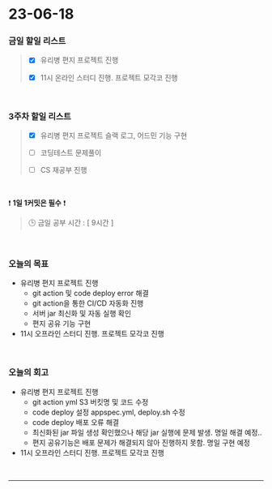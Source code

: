 # 23-06-18
### 금일 할일 리스트
> - [x]  유리병 편지 프로젝트 진행
>
> - [x]  11시 온라인 스터디 진행. 프로젝트 모각코 진행


<br/>

### 3주차 할일 리스트  
> - [x]  유리병 편지 프로젝트 슬랙 로그, 어드민 기능 구현
>
> - [ ]  코딩테스트 문제풀이
>
> - [ ]  CS 재공부 진행

<br/>

❗ **1일 1커밋은 필수** ❗
> 🕒 금일 공부 시간 : [ 9시간 ]
  
<br/>

### 오늘의 목표
- 유리병 편지 프로젝트 진행
    - git action 및 code deploy error 해결
    - git action을 통한 CI/CD 자동화 진행
    - 서버 jar 최신화 및 자동 실행 확인
    - 편지 공유 기능 구현
- 11시 오프라인 스터디 진행. 프로젝트 모각코 진행

<br>

### 오늘의 회고
- 유리병 편지 프로젝트 진행
    - git action yml S3 버킷명 및 코드 수정
    - code deploy 설정 appspec.yml, deploy.sh 수정
    - code deploy 배포 오류 해결
    - 최신화된 jar 파일 생성 확인했으나 해당 jar 실행에 문제 발생. 명일 해결 예정..
    - 편지 공유기능은 배포 문제가 해결되지 않아 진행하지 못함. 명일 구현 예정
- 11시 오프라인 스터디 진행. 프로젝트 모각코 진행

<br/>

------------  
